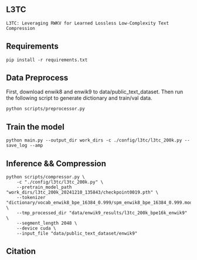 ## L3TC
    L3TC: Leveraging RWKV for Learned Lossless Low-Complexity Text Compression

## Requirements

```
pip install -r requirements.txt
```

## Data Preprocess
First, download enwik8 and enwik9 to data/public_text_dataset. Then run the following script to generate dictionary and train/val data.

```
python scripts/preprocessor.py
```

## Train the model

```
python main.py --output_dir work_dirs -c ./config/l3tc/l3tc_200k.py --save_log --amp
```

## Inference && Compression

```
python scripts/compressor.py \
    -c "./config/l3tc/l3tc_200k.py" \
    --pretrain_model_path "work_dirs/l3tc_200k_20241210_135843/checkpoint0019.pth" \
    --tokenizer "dictionary/vocab_enwik8_bpe_16384_0.999/spm_enwik8_bpe_16384_0.999.model" \
    --tmp_processed_dir "data/enwik9_results/l3tc_200k_bpe16k_enwik9" \
    --segment_length 2048 \
    --device cuda \
    --input_file "data/public_text_dataset/enwik9"
```

## Citation
